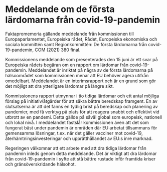 # Meddelande om de första lärdomarna från covid-19-pandemin

Faktapromemoria gällande meddelande från kommissionen till Europaparlamentet, Europeiska rådet, Rådet, Europeiska ekonomiska och sociala kommittén samt Regionkommittén: De första lärdomarna från covid\-19\-pandemin, COM (2021\) 380 final.

Kommissionens meddelande som presenterades den 15 juni är ett svar på Europeiska rådets begäran om en rapport om lärdomar från covid\-19\-pandemin. Meddelandet är inriktat på några av de första lärdomarna på hälsoområdet som kommissionen menar att EU behöver agera utifrån omedelbart. Meddelandet är en interimsrapport och är en grund som gör det möjligt att dra ytterligare lärdomar på längre sikt.

Kommissionens rapport utmynnar i tio tidiga lärdomar och ett antal möjliga förslag på initiativ/åtgärder för att säkra bättre beredskap framgent. En av slutsatserna är att det fanns en tydlig brist på beredskap och planering av pandemier, med få verktyg på plats för att reagera snabbt och effektivt vid utbrott av en pandemi. Detta gällde på såväl global som europeisk, nationell och lokal nivå. I meddelandet fastslår kommissionen även att det som fungerat bäst under pandemin är områden där EU arbetat tillsammans för gemensamma lösningar, t.ex. när det gäller vacciner mot covid\-19, återhämtningsinvesteringar och upprätthållandet av EU:s inre marknad.

Regeringen välkomnar att ett arbete med att dra tidiga lärdomar från pandemin inleds genom detta meddelande. Det är viktigt att dra lärdomar från covid\-19\-pandemin i syfte att stå bättre rustade inför framtida kriser och gränsöverskridande hälsohot.
